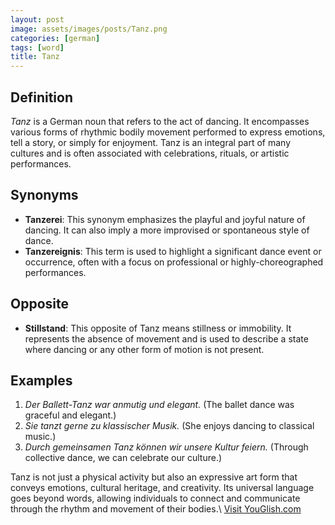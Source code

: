 ```yaml
---
layout: post
image: assets/images/posts/Tanz.png
categories: [german]
tags: [word]
title: Tanz
---
```


## Definition

*Tanz* is a German noun that refers to the act of dancing. It encompasses various forms of rhythmic bodily movement performed to express emotions, tell a story, or simply for enjoyment. Tanz is an integral part of many cultures and is often associated with celebrations, rituals, or artistic performances. 

## Synonyms

- **Tanzerei**: This synonym emphasizes the playful and joyful nature of dancing. It can also imply a more improvised or spontaneous style of dance.
- **Tanzereignis**: This term is used to highlight a significant dance event or occurrence, often with a focus on professional or highly-choreographed performances.

## Opposite

- **Stillstand**: This opposite of Tanz means stillness or immobility. It represents the absence of movement and is used to describe a state where dancing or any other form of motion is not present.

## Examples

1. *Der Ballett-Tanz war anmutig und elegant.* (The ballet dance was graceful and elegant.)
2. *Sie tanzt gerne zu klassischer Musik.* (She enjoys dancing to classical music.)
3. *Durch gemeinsamen Tanz können wir unsere Kultur feiern.* (Through collective dance, we can celebrate our culture.)

Tanz is not just a physical activity but also an expressive art form that conveys emotions, cultural heritage, and creativity. Its universal language goes beyond words, allowing individuals to connect and communicate through the rhythm and movement of their bodies.\ <a id="yg-widget-0" class="youglish-widget" data-query="Tanz" data-lang="german" data-components="8412" data-auto-start="0" data-bkg-color="theme_light" data-title="How%20to%20pronounce%20Tanz%20in%20German"  rel="nofollow" href="https://youglish.com">Visit YouGlish.com</a><script async src="https://youglish.com/public/emb/widget.js" charset="utf-8"></script>